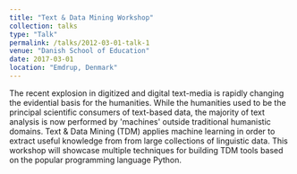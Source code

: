 ```yaml
---
title: "Text & Data Mining Workshop"
collection: talks
type: "Talk"
permalink: /talks/2012-03-01-talk-1
venue: "Danish School of Education"
date: 2017-03-01
location: "Emdrup, Denmark"
---
```


The recent explosion in digitized and digital text-media is rapidly changing the evidential basis for the humanities. While the humanities used to be the principal scientific consumers of text-based data, the majority of text analysis is now performed by 'machines' outside traditional humanistic domains. Text & Data Mining (TDM) applies machine learning in order to extract useful knowledge from from large collections of linguistic data. This workshop will showcase multiple techniques for building TDM tools based on the popular programming language Python.
